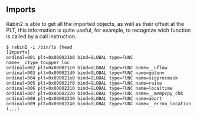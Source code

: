 ## Imports

Rabin2 is able to get all the imported objects, as well as their offset at the PLT, this information is quite useful, for example, to recognize wich function is called by a call instruction.

    $ rabin2 -i /bin/ls |head
    [Imports]
    ordinal=001 plt=0x000021b0 bind=GLOBAL type=FUNC name=__ctype_toupper_loc
    ordinal=002 plt=0x000021c0 bind=GLOBAL type=FUNC name=__uflow
    ordinal=003 plt=0x000021d0 bind=GLOBAL type=FUNC name=getenv
    ordinal=004 plt=0x000021e0 bind=GLOBAL type=FUNC name=sigprocmask
    ordinal=005 plt=0x000021f0 bind=GLOBAL type=FUNC name=raise
    ordinal=006 plt=0x00002210 bind=GLOBAL type=FUNC name=localtime
    ordinal=007 plt=0x00002220 bind=GLOBAL type=FUNC name=__mempcpy_chk
    ordinal=008 plt=0x00002230 bind=GLOBAL type=FUNC name=abort
    ordinal=009 plt=0x00002240 bind=GLOBAL type=FUNC name=__errno_location
    (...)

